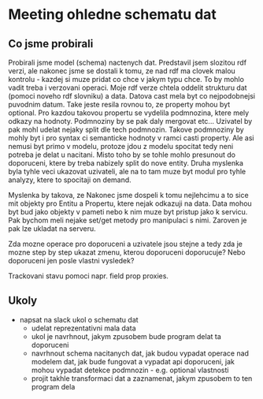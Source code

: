 # Meeting ohledne schematu dat

## Co jsme probirali

Probirali jsme model (schema) nactenych dat. Predstavil jsem slozitou rdf verzi, ale nakonec jsme se dostali k tomu, ze nad rdf ma clovek malou kontrolu - kazdej si muze pridat co chce v jakym typu chce. To by mohlo vadit treba i verzovani operaci. Moje rdf verze chtela oddelit strukturu dat (pomoci noveho rdf slovniku) a data. Datova cast mela byt co nejpodobnejsi puvodnim datum. Take jeste resila rovnou to, ze property mohou byt optional. Pro kazdou takovou propertu se vydelila podmnozina, ktere mely odkazy na hodnoty. Podmnoziny by se pak daly mergovat etc... Uzivatel by pak mohl udelat nejaky split dle tech podmnozin. Takove podmnoziny by mohly byt i pro syntax ci semanticke hodnoty v ramci casti property. Ale asi nemusi byt primo v modelu, protoze jdou z modelu spocitat tedy neni potreba je delat u nacitani. Misto toho by se tohle mohlo presunout do doporuceni, ktere by treba nabizely split do nove entity. Druha myslenka byla tyhle veci ukazovat uzivateli, ale na to tam muze byt modul pro tyhle analyzy, ktere to spocitaji on demand.

Myslenka by takova, ze Nakonec jsme dospeli k tomu nejlehcimu a to sice mit objekty pro Entitu a Propertu, ktere nejak odkazuji na data. Data mohou byt bud jako objekty v pameti nebo k nim muze byt pristup jako k servicu. Pak bychom meli nejake set/get metody pro manipulaci s nimi. Zaroven je pak lze ukladat na serveru.

Zda mozne operace pro doporuceni a uzivatele jsou stejne a tedy zda je mozne step by step ukazat zmenu, kterou doporuceni doporucuje? Nebo doporuceni jen posle vlastni vysledek?

Trackovani stavu pomoci napr. field prop proxies.

## Ukoly

-   napsat na slack ukol o schematu dat
    -   udelat reprezentativni mala data
    -   ukol je navrhnout, jakym zpusobem bude program delat ta doporuceni
    -   navrhnout schema nacitanych dat, jak budou vypadat operace nad modelem dat, jak bude fungovat a vypadat api doporuceni, jak mohou vypadat detekce podmnozin - e.g. optional vlastnosti
    -   projit takhle transformaci dat a zaznamenat, jakym zpusobem to ten program dela
